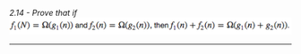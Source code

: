 *2.14 - Prove that if ![equation](https://github.com/jonathantorres/bookshelf/blob/master/adm/ch2/img/2-14.png)*
***
